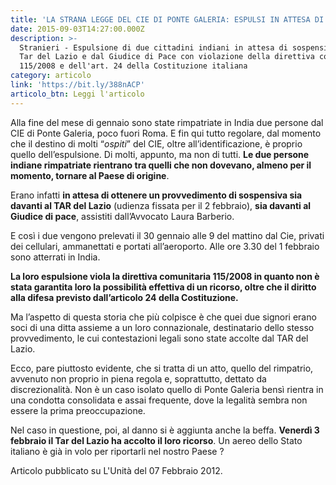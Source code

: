 ```yaml
---
title: 'LA STRANA LEGGE DEL CIE DI PONTE GALERIA: ESPULSI IN ATTESA DI GIUDIZIO'
date: 2015-09-03T14:27:00.000Z
description: >-
  Stranieri - Espulsione di due cittadini indiani in attesa di sospensiva dal
  Tar del Lazio e dal Giudice di Pace con violazione della direttiva comunitaria
  115/2008 e dell'art. 24 della Costituzione italiana
category: articolo
link: 'https://bit.ly/388nACP'
articolo_btn: Leggi l'articolo
---
```

Alla fine del mese di gennaio sono state rimpatriate in India due persone dal CIE di Ponte Galeria, poco fuori Roma. E fin qui tutto regolare, dal momento che il destino di molti “_ospiti_” del CIE, oltre all’identificazione, è proprio quello dell’espulsione. Di molti, appunto, ma non di tutti. **Le due persone indiane rimpatriate rientrano tra quelli che non dovevano, almeno per il momento, tornare al Paese di origine**.

Erano infatti **in attesa di ottenere un provvedimento di sospensiva sia davanti al TAR del Lazio** (udienza fissata per il 2 febbraio), **sia davanti al Giudice di pace**, assistiti dall’Avvocato Laura Barberio. 

E così i due vengono prelevati il 30 gennaio alle 9 del mattino dal Cie, privati dei cellulari, ammanettati e portati all’aeroporto. Alle ore 3.30 del 1 febbraio sono atterrati in India.

**La loro espulsione viola la direttiva comunitaria 115/2008 in quanto non è stata garantita loro la possibilità effettiva di un ricorso, oltre che il diritto alla difesa previsto dall’articolo 24 della Costituzione.**

Ma l’aspetto di questa storia che più colpisce è che quei due signori erano soci di una ditta assieme a un loro connazionale, destinatario dello stesso provvedimento, le cui contestazioni legali sono state accolte dal TAR del Lazio.

Ecco, pare piuttosto evidente, che si tratta di un atto, quello del rimpatrio, avvenuto non proprio in piena regola e, soprattutto, dettato da discrezionalità. Non è un caso isolato quello di Ponte Galeria bensì rientra in una condotta consolidata e assai frequente, dove la legalità sembra non essere la prima preoccupazione.

Nel caso in questione, poi, al danno si è aggiunta anche la beffa. **Venerdì 3 febbraio il Tar del Lazio ha accolto il loro ricorso**. Un aereo dello Stato italiano è già in volo per riportarli nel nostro Paese ?

Articolo pubblicato su L'Unità del 07 Febbraio 2012.
